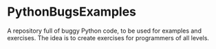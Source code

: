 # PythonBugsExamples
A repository full of buggy Python code, to be used for examples and exercises. The idea is to create exercises for programmers of all levels. 
